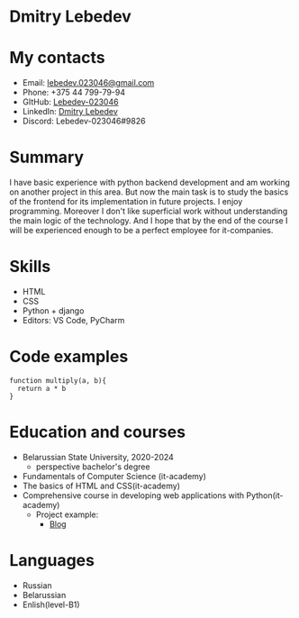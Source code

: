 # Dmitry Lebedev

# My contacts

* Email: [lebedev.023046@gmail.com](lebedev.023046@gmail.com)
* Phone: +375 44 799-79-94
* GItHub: [Lebedev-023046](https://github.com/Lebedev-023046)
* LinkedIn: [Dmitry Lebedev](https://www.linkedin.com/in/dmitry-lebedev-023046/)
* Discord: Lebedev-023046#9826

# Summary

I have basic experience with python backend development and am working on another project in this area. But now the main task is to study the basics of the frontend for its implementation in future projects. I enjoy programming. Moreover I don't like superficial work without understanding the main logic of the technology. And I hope that by the end of the course I will be experienced enough to be a perfect employee for it-companies.
# Skills

* HTML
* CSS
* Python + django
* Editors: VS Code, PyCharm

# Code examples

```
function multiply(a, b){
  return a * b
}
```
# Education and courses

* Belarussian State University, 2020-2024
    + perspective bachelor's degree
* Fundamentals of Computer Science (it-academy)
* The basics of HTML and CSS(it-academy)
* Comprehensive course in developing web applications with Python(it-academy)
    * Project example:
        * [Blog](https://github.com/Lebedev-023046/django-book)

# Languages
* Russian
* Belarussian
* Enlish(level-B1)
